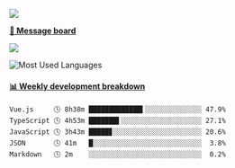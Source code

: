 [![](https://count.getloli.com/get/@SmaIIstars.github.readme)](https://count.getloli.com/)


[**💬 Message board**](https://chat.getloli.com/room/@SmaIIstars.github)

[![](https://chat.getloli.com/room/@SmaIIstars.github/svg?width=600&height=100&limit=20&theme=light&fontSize=14)](https://chat.getloli.com/room/@SmaIIstars.github)


![Most Used Languages](https://github-readme-stats.vercel.app/api/top-langs/?username=SmaIIstars&theme=dark&layout=compact)

<!-- waka-box start -->
#### <a href="https://gist.github.com/e31f5e1b7a15ee54e2fc8fca68aa5e2b" target="_blank">📊 Weekly development breakdown</a>
```text
Vue.js     🕓 8h38m █████████████▍░░░░░░░░░░░░░░ 47.9%
TypeScript 🕓 4h53m ███████▌░░░░░░░░░░░░░░░░░░░░ 27.1%
JavaScript 🕓 3h43m █████▊░░░░░░░░░░░░░░░░░░░░░░ 20.6%
JSON       🕓 41m   █░░░░░░░░░░░░░░░░░░░░░░░░░░░  3.8%
Markdown   🕓 2m    ░░░░░░░░░░░░░░░░░░░░░░░░░░░░  0.2%
```
<!-- Powered by https://github.com/YouEclipse/waka-box-go . -->
<!-- waka-box end -->
